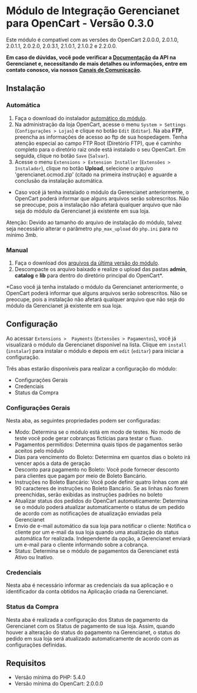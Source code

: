# Módulo de Integração Gerencianet para OpenCart - Versão 0.3.0 #

Este módulo é compatível com as versões do OpenCart 2.0.0.0, 2.0.1.0, 2.0.1.1, 2.0.2.0, 2.0.3.1, 2.1.0.1, 2.1.0.2 e 2.2.0.0.

**Em caso de dúvidas, você pode verificar a [Documentação](https://docs.gerencianet.com.br) da API na Gerencianet e, necessitando de mais detalhes ou informações, entre em contato conosco, via nossos [Canais de Comunicação](https://gerencianet.com.br/central-de-ajuda).**

## Instalação

### Automática

1. Faça o download do instalador [automático do módulo](auto/).
2. Na administração da loja OpenCart, acesse o menu `System > Settings` (`Configurações > Lojas`) e clique no botão `Edit` (`Editar`). Na aba **FTP**, preencha as informações de acesso ao ftp de sua hospedagem. Tenha atenção especial ao campo FTP Root (Diretório FTP), que é caminho completo para o diretório raiz onde está instalado o seu OpenCart. Em seguida, clique no botão `Save` (`Salvar`).
3. Acesse o menu `Extensions > Extension Installer` (`Extensões > Instalador`), clique no botão **Upload**, selecione o arquivo 'gerencianet.ocmod.zip' (citado na primeira instrução) e aguarde a conclusão da instalação automática.

* Caso você já tenha instalado o módulo da Gerencianet anteriormente, o OpenCart poderá informar que alguns arquivos serão sobrescritos. Não se preocupe, pois a instalação não afetará qualquer arquivo que não seja do módulo da Gerencianet já existente em sua loja.

Atenção: Devido ao tamanho do arquivo de instalação do módulo, talvez seja necessário alterar o parâmetro `php_max_upload` do `php.ini` para no mínimo 3mb.


### Manual

1. Faça o download dos [arquivos da última versão do módulo](manual/).
2. Descompacte os arquivo baixado e realize o upload das pastas **admin**, **catalog** e **lib** para dentro do diretório principal do OpenCart*.

*Caso você já tenha instalado o módulo da Gerencianet anteriormente, o OpenCart poderá informar que alguns arquivos serão sobrescritos. Não se preocupe, pois a instalação não afetará qualquer arquivo que não seja do módulo da Gerencianet já existente em sua loja.


## Configuração

Ao acessar `Extensions >  Payments` (`Extensões > Pagamentos`), você já visualizará o módulo da Gerencianet disponível na lista. Clique em `install` (`instalar`) para instalar o módulo e depois em `edit` (`editar`) para iniciar a configuração.

Três abas estarão disponíveis para realizar a configuração do módulo:

* Configurações Gerais
* Credenciais
* Status da Compra

### Configurações Gerais

Nesta aba, as seguintes propriedades podem ser configuradas:
* Modo: Determina se o módulo está em modo de testes. No modo de teste você pode gerar cobranças fictícias para testar o fluxo.
* Pagamentos permitidos: Determina quais tipos de pagamentos serão aceitos pelo módulo
* Dias para vencimento do Boleto: Determina em quantos dias o boleto irá vencer após a data de geração
* Desconto para pagamento no Boleto: Você pode fornecer desconto para clientes que pagam por meio de Boleto Bancário.
* Instruções no Boleto Bancário: Você pode definir quatro linhas com até 90 caracteres de instruções no Boleto Bancário. Se as linhas não forem preenchidas, serão exibidas as instruções padrões no boleto
* Atualizar status dos pedidos do OpenCart automaticamente: Determina se o módulo poderá atualizar automaticamente o status de um pedido de acordo com as notificações de atualização enviadas pela Gerencianet
* Envio de e-mail automático da sua loja para notificar o cliente: Notifica o cliente por um e-mail da sua loja quando uma atualização do status automática for realizada. Independente da opção, a Gerencianet enviará um e-mail para o cliente informando sobre a cobrança.
* Status: Determina se o módulo de pagamentos da Gerencianet está Ativo ou Inativo.

### Credenciais

Nesta aba é necessário informar as credenciais da sua aplicação e o identificador da conta obtidos na Aplicação criada na Gerencianet.

### Status da Compra

Nesta aba é realizada a configuração dos Status de pagamento da Gerencianet com os Status de pagamento de sua loja. Assim, quando houver a alteração do status do pagamento na Gerencianet,  o status do pedido em sua loja será atualizado automaticamente de acordo com as configurações definidas.

## Requisitos

* Versão mínima do PHP: 5.4.0
* Versão mínima do OpenCart: 2.0.0.0
